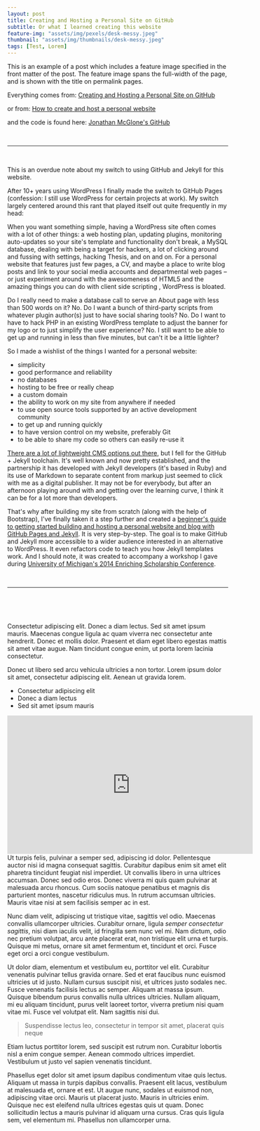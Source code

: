 ```yaml
---
layout: post
title: Creating and Hosting a Personal Site on GitHub
subtitle: Or what I learned creating this website
feature-img: "assets/img/pexels/desk-messy.jpeg"
thumbnail: "assets/img/thumbnails/desk-messy.jpeg"
tags: [Test, Lorem]
---
```


This is an example of a post which includes a feature image specified in the front matter of the post. The feature image spans the full-width of the page, and is shown with the title on permalink pages.
<!--more-->

Everything comes from: [Creating and Hosting a Personal Site on GitHub](http://jmcglone.com/guides/github-pages/)

or from: [How to create and host a personal website](http://jmcglone.com/notes/2014/05/03/using-github-to-create-and-host-a-personal-website)

and the code is found here: [Jonathan McGlone's GitHub](https://github.com/jmcglone/jmcglone.github.io)

<br>

<hr>

<br>

This is an overdue note about my switch to using GitHub and Jekyll for this website.

After 10+ years using WordPress I finally made the switch to GitHub Pages (confession: I still use WordPress for certain projects at work). My switch largely centered around this rant that played itself out quite frequently in my head: 

When you want something simple, having a WordPress site often comes with a lot of other things: a web hosting plan, updating plugins, monitoring auto-updates so your site's template and functionality don't break, a MySQL database, dealing with being a target for hackers, a lot of clicking around and fussing with settings, hacking Thesis, and on and on. <!-- flesh the previous sentence out with links --> For a personal website that features just few pages, a CV, and maybe a place to write blog posts and link to your social media accounts and departmental web pages – or just experiment around with the awesomeness of HTML5 <!-- flesh this out with links to codepen stuff or --> and the amazing things you can do with client side scripting <!-- ahem, more links -->, WordPress is bloated. 

Do I really need to make a database call to serve an About page with less than 500 words on it? No. Do I want a bunch of third-party scripts from whatever plugin author(s) just to have social sharing tools? No. Do I want to have to hack PHP in an existing WordPress template to adjust the banner for my logo or to just simplify the user experience? No. I still want to be able to get up and running in less than five minutes, but can't it be a little lighter?

So I made a wishlist of the things I wanted for a personal website:

* simplicity
* good performance and reliability
* no databases
* hosting to be free or really cheap
* a custom domain
* the ability to work on my site from anywhere if needed
* to use open source tools supported by an active development community
* to get up and running quickly
* to have version control on my website, preferably Git
* to be able to share my code so others can easily re-use it

<a href="http://staticgen.com/">There are a lot of lightweight CMS options out there</a>, but I fell for the GitHub + Jekyll toolchain. It's well known and now pretty established, and the partnership it has developed with Jekyll developers (it's based in Ruby) and its use of Markdown to separate content from markup just seemed to click with me as a digital publisher. It may not be for everybody, but after an afternoon playing around with and getting over the learning curve, I think it can be for a lot more than developers.

That's why after building my site from scratch (along with the help of Bootstrap), I've finally taken it a step further and created a <a href="/guides/github-pages/" title="Creating and Hosting a Personal Site on GitHub">beginner's guide to getting started building and hosting a personal website and blog with GitHub Pages and Jekyll</a>. It is very step-by-step. The goal is to make GitHub and Jekyll more accessible to a wider audience interested in an alternative to WordPress. It even refactors code to teach you how Jekyll templates work. And I should note, it was created to accompany a workshop I gave during <a href="http://ttc.iss.lsa.umich.edu/ttc/enriching-scholarship/">University of Michigan's 2014 Enriching Scholarship Conference</a>.

<br>

<hr>

<br>
<br>
<br>


Consectetur adipiscing elit. Donec a diam lectus. Sed sit amet ipsum mauris. Maecenas congue ligula ac quam viverra nec consectetur ante hendrerit. Donec et mollis dolor. 
Praesent et diam eget libero egestas mattis sit amet vitae augue. Nam tincidunt congue enim, ut porta lorem lacinia consectetur. 

Donec ut libero sed arcu vehicula ultricies a non tortor. Lorem ipsum dolor sit amet, consectetur adipiscing elit. Aenean ut gravida lorem.

* Consectetur adipiscing elit
* Donec a diam lectus
* Sed sit amet ipsum mauris

<iframe width="560" height="315" src="https://www.youtube.com/embed/FQ2jmrz_xgU" frameborder="0" allow="autoplay; encrypted-media" allowfullscreen></iframe>
<br>
Ut turpis felis, pulvinar a semper sed, adipiscing id dolor. Pellentesque auctor nisi id magna consequat sagittis. Curabitur dapibus enim sit amet elit pharetra tincidunt feugiat nisl imperdiet. Ut convallis libero in urna ultrices accumsan. Donec sed odio eros. Donec viverra mi quis quam pulvinar at malesuada arcu rhoncus. Cum sociis natoque penatibus et magnis dis parturient montes, nascetur ridiculus mus. In rutrum accumsan ultricies. Mauris vitae nisi at sem facilisis semper ac in est.

Nunc diam velit, adipiscing ut tristique vitae, sagittis vel odio. Maecenas convallis ullamcorper ultricies. Curabitur ornare, ligula *semper consectetur sagittis*, nisi diam iaculis velit, id fringilla sem nunc vel mi. Nam dictum, odio nec pretium volutpat, arcu ante placerat erat, non tristique elit urna et turpis. Quisque mi metus, ornare sit amet fermentum et, tincidunt et orci. Fusce eget orci a orci congue vestibulum.

Ut dolor diam, elementum et vestibulum eu, porttitor vel elit. Curabitur venenatis pulvinar tellus gravida ornare. Sed et erat faucibus nunc euismod ultricies ut id justo. Nullam cursus suscipit nisi, et ultrices justo sodales nec. Fusce venenatis facilisis lectus ac semper. Aliquam at massa ipsum. Quisque bibendum purus convallis nulla ultrices ultricies. Nullam aliquam, mi eu aliquam tincidunt, purus velit laoreet tortor, viverra pretium nisi quam vitae mi. Fusce vel volutpat elit. Nam sagittis nisi dui.

> Suspendisse lectus leo, consectetur in tempor sit amet, placerat quis neque

Etiam luctus porttitor lorem, sed suscipit est rutrum non. Curabitur lobortis nisl a enim congue semper. Aenean commodo ultrices imperdiet. Vestibulum ut justo vel sapien venenatis tincidunt.

Phasellus eget dolor sit amet ipsum dapibus condimentum vitae quis lectus. Aliquam ut massa in turpis dapibus convallis. Praesent elit lacus, vestibulum at malesuada et, ornare et est. Ut augue nunc, sodales ut euismod non, adipiscing vitae orci. Mauris ut placerat justo. Mauris in ultricies enim. Quisque nec est eleifend nulla ultrices egestas quis ut quam. Donec sollicitudin lectus a mauris pulvinar id aliquam urna cursus. Cras quis ligula sem, vel elementum mi. Phasellus non ullamcorper urna.
